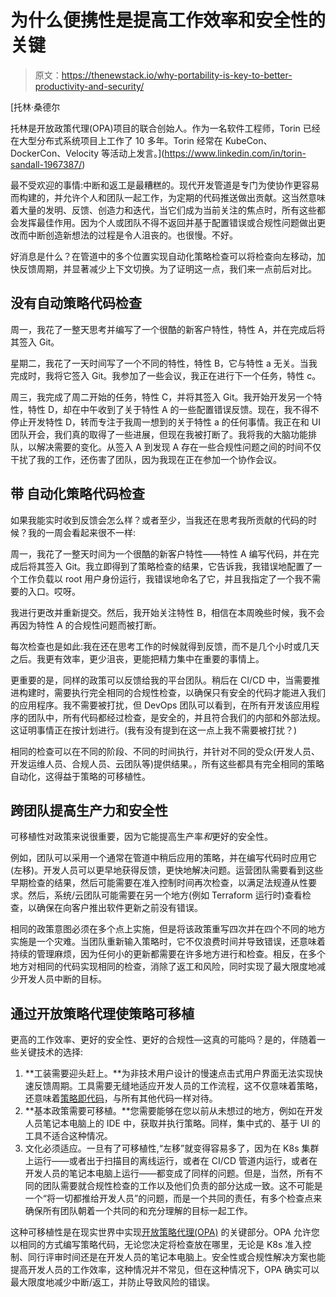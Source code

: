 # 为什么便携性是提高工作效率和安全性的关键

> 原文：<https://thenewstack.io/why-portability-is-key-to-better-productivity-and-security/>

[](https://www.linkedin.com/in/torin-sandall-1967387/)

 [托林·桑德尔

托林是开放政策代理(OPA)项目的联合创始人。作为一名软件工程师，Torin 已经在大型分布式系统项目上工作了 10 多年。Torin 经常在 KubeCon、DockerCon、Velocity 等活动上发言。](https://www.linkedin.com/in/torin-sandall-1967387/) [](https://www.linkedin.com/in/torin-sandall-1967387/)

最不受欢迎的事情:中断和返工是最糟糕的。现代开发管道是专门为使协作更容易而构建的，并允许个人和团队一起工作，为定期的代码推送做出贡献。这当然意味着大量的发明、反馈、创造力和迭代，当它们成为当前关注的焦点时，所有这些都会发挥最佳作用。因为个人或团队不得不返回并基于配置错误或合规性问题做出更改而中断创造新想法的过程是令人沮丧的。也很慢。不好。

好消息是什么？在管道中的多个位置实现自动化策略检查可以将检查向左移动，加快反馈周期，并显著减少上下文切换。为了证明这一点，我们来一点前后对比。

## **没有自动策略代码检查**

周一，我花了一整天思考并编写了一个很酷的新客户特性，特性 A，并在完成后将其签入 Git。

星期二，我花了一天时间写了一个不同的特性，特性 B，它与特性 a 无关。当我完成时，我将它签入 Git。我参加了一些会议，我正在进行下一个任务，特性 c。

周三，我完成了周二开始的任务，特性 C，并将其签入 Git。我开始开发另一个特性，特性 D，却在中午收到了关于特性 A 的一些配置错误反馈。现在，我不得不停止开发特性 D，转而专注于我周一想到的关于特性 a 的任何事情。我正在和 UI 团队开会，我们真的取得了一些进展，但现在我被打断了。我将我的大脑功能排队，以解决需要的变化。从签入 A 到发现 A 存在一些合规性问题之间的时间不仅干扰了我的工作，还伤害了团队，因为我现在正在参加一个协作会议。

## **带** **自动化策略代码检查**

如果我能实时收到反馈会怎么样？或者至少，当我还在思考我所贡献的代码的时候？我的一周会看起来很不一样:

周一，我花了一整天时间为一个很酷的新客户特性——特性 A 编写代码，并在完成后将其签入 Git。我立即得到了策略检查的结果，它告诉我，我错误地配置了一个工作负载以 root 用户身份运行，我错误地命名了它，并且我指定了一个我不需要的入口。哎呀。

我进行更改并重新提交。然后，我开始关注特性 B，相信在本周晚些时候，我不会再因为特性 A 的合规性问题而被打断。

每次检查也是如此:我在还在思考工作的时候就得到反馈，而不是几个小时或几天之后。我更有效率，更少沮丧，更能把精力集中在重要的事情上。

更重要的是，同样的政策可以反馈给我的平台团队。稍后在 CI/CD 中，当需要推进构建时，需要执行完全相同的合规性检查，以确保只有安全的代码才能进入我们的应用程序。我不需要被打扰，但 DevOps 团队可以看到，在所有开发该应用程序的团队中，所有代码都经过检查，是安全的，并且符合我们的内部和外部法规。这证明事情正在按计划进行。(我有没有提到在这一点上我不需要被打扰？)

相同的检查可以在不同的阶段、不同的时间执行，并针对不同的受众(开发人员、开发运维人员、合规人员、云团队等)提供结果。，所有这些都具有完全相同的策略自动化，这得益于策略的可移植性。

## **跨团队提高生产力和安全性**

可移植性对政策来说很重要，因为它能提高生产率*和*更好的安全性。

例如，团队可以采用一个通常在管道中稍后应用的策略，并在编写代码时应用它(左移)。开发人员可以更早地获得反馈，更快地解决问题。运营团队需要看到这些早期检查的结果，然后可能需要在准入控制时间再次检查，以满足法规遵从性要求。然后，系统/云团队可能需要在另一个地方(例如 Terraform 运行时)查看检查，以确保在向客户推出软件更新之前没有错误。

相同的政策意图必须在多个点上实施，但是将该政策重写四次并在四个不同的地方实施是一个灾难。当团队重新输入策略时，它不仅浪费时间并导致错误，还意味着持续的管理麻烦，因为任何小的更新都需要在许多地方进行和检查。相反，在多个地方对相同的代码实现相同的检查，消除了返工和风险，同时实现了最大限度地减少开发人员中断的目标。

## **通过开放策略代理使策略可移植**

更高的工作效率、更好的安全性、更好的合规性—这真的可能吗？是的，伴随着一些关键技术的选择:

1.  **工装需要迎头赶上。**为非技术用户设计的慢速点击式用户界面无法实现快速反馈周期。工具需要无缝地适应开发人员的工作流程，这不仅意味着策略，还意味着[策略即代码](https://blog.styra.com/blog/what-is-unified-policy-as-code-and-why-do-you-need-it)，与所有其他代码一样对待。
2.  **基本政策需要可移植。**您需要能够在您以前从未想过的地方，例如在开发人员笔记本电脑上的 IDE 中，获取并执行策略。同样，集中式的、基于 UI 的工具不适合这种情况。
3.  文化必须适应。一旦有了可移植性,“左移”就变得容易多了，因为在 K8s 集群上运行——或者出于扫描目的离线运行，或者在 CI/CD 管道内运行，或者在开发人员的笔记本电脑上运行——都变成了同样的问题。但是，当然，所有不同的团队需要就合规性检查的工作以及他们负责的部分达成一致。这不可能是一个“将一切都推给开发人员”的问题，而是一个共同的责任，有多个检查点来确保所有团队朝着一个共同的和充分理解的目标一起工作。

这种可移植性是在现实世界中实现[开放策略代理(OPA)](https://blog.styra.com/blog/what-is-open-policy-agent) 的关键部分。OPA 允许您以相同的方式编写策略代码，无论您决定将检查放在哪里，无论是 K8s 准入控制、同行评审时间还是在开发人员的笔记本电脑上。安全性或合规性解决方案也能提高开发人员的工作效率，这种情况并不常见，但在这种情况下，OPA 确实可以最大限度地减少中断/返工，并防止导致风险的错误。

<svg xmlns:xlink="http://www.w3.org/1999/xlink" viewBox="0 0 68 31" version="1.1"><title>Group</title> <desc>Created with Sketch.</desc></svg>